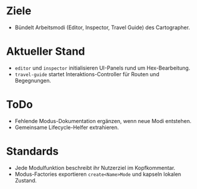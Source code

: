 # Ziele
- Bündelt Arbeitsmodi (Editor, Inspector, Travel Guide) des Cartographer.

# Aktueller Stand
- `editor` und `inspector` initialisieren UI-Panels rund um Hex-Bearbeitung.
- `travel-guide` startet Interaktions-Controller für Routen und Begegnungen.

# ToDo
- Fehlende Modus-Dokumentation ergänzen, wenn neue Modi entstehen.
- Gemeinsame Lifecycle-Helfer extrahieren.

# Standards
- Jede Modulfunktion beschreibt ihr Nutzerziel im Kopfkommentar.
- Modus-Factories exportieren `create<Name>Mode` und kapseln lokalen Zustand.

